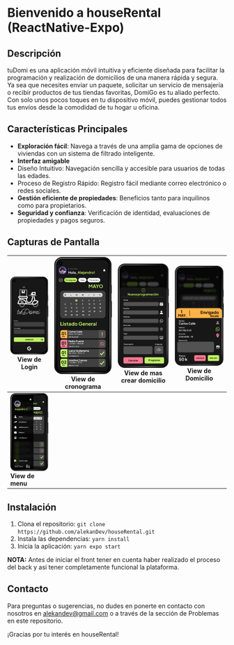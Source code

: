 # Bienvenido a houseRental (ReactNative-Expo)

## Descripción
tuDomi es una aplicación móvil intuitiva y eficiente diseñada para facilitar la programación y realización de domicilios de una manera rápida y segura. Ya sea que necesites enviar un paquete, solicitar un servicio de mensajería o recibir productos de tus tiendas favoritas, DomiGo es tu aliado perfecto. Con solo unos pocos toques en tu dispositivo móvil, puedes gestionar todos tus envíos desde la comodidad de tu hogar u oficina.

## Características Principales
- **Exploración fácil**: Navega a través de una amplia gama de opciones de viviendas con un sistema de filtrado inteligente.
- **Interfaz amigable**
- Diseño Intuitivo: Navegación sencilla y accesible para usuarios de todas las edades.
- Proceso de Registro Rápido: Registro fácil mediante correo electrónico o redes sociales.
- **Gestión eficiente de propiedades**: Beneficios tanto para inquilinos como para propietarios.
- **Seguridad y confianza**: Verificación de identidad, evaluaciones de propiedades y pagos seguros.

## Capturas de Pantalla
| ![Captura de Pantalla 1](utils/mockUps/01_Login.png) **View de Login** | ![Captura de Pantalla 2](utils/mockUps/02_01_Cronograma.png) **View de cronograma** | ![Captura de Pantalla 3](utils/mockUps/02_02_crearDomi.png) **View de mas crear domicilio** | ![Captura de Pantalla 4](utils/mockUps/02_03_viewDomi.png) **View de Domicilio** |
|---|---|---|---|
| ![Captura de Pantalla 5](utils/mockUps/02_menu.png) **View de menu** | | | |

## Instalación
1. Clona el repositorio: `git clone https://github.com/alekanDev/houseRental.git`
2. Instala las dependencias: `yarn install`
3. Inicia la aplicación: `yarn expo start`
   
**NOTA:** Antes de iniciar el front tener en cuenta haber realizado el proceso del back y asi tener completamente funcional la plataforma.

## Contacto
Para preguntas o sugerencias, no dudes en ponerte en contacto con nosotros en alekandev@gmail.com o a través de la sección de Problemas en este repositorio.

¡Gracias por tu interés en houseRental!
